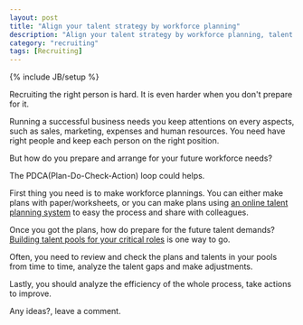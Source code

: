 ```yaml
---
layout: post
title: "Align your talent strategy by workforce planning"
description: "Align your talent strategy by workforce planning, talent pools builidng"
category: "recruiting"
tags: [Recruiting]
---
```

{% include JB/setup %}

Recruiting the right person is hard. It is even harder when you don't prepare for it.

Running a successful business needs you keep attentions on every aspects, such as sales, marketing, expenses and human resources. You need have right people and keep each person on the right position.

But how do you prepare and arrange for your future workforce needs?


The PDCA(Plan-Do-Check-Action) loop could helps.

First thing you need is to make workforce plannings. You can either make plans with paper/worksheets, or you can make plans using [an online talent planning system](http://www.talentlists.com/talent-management-system) to easy the process and share with colleagues.

Once you got the plans, how do prepare for the future talent demands? [Building talent pools for your critical roles](http://www.talentlists.com/talent-management-system) is one way to go.

Often, you need to review and check the plans and talents in your pools from time to time, analyze the talent gaps and make adjustments.

Lastly, you should analyze the efficiency of the whole process, take actions to improve.



Any ideas?, leave a comment.



